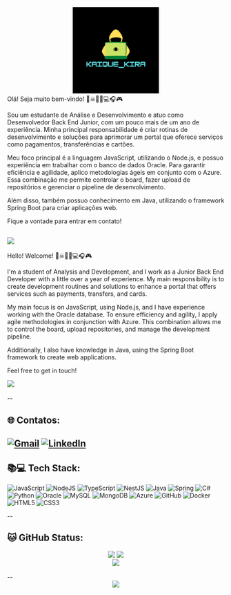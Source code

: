 <div align="center">
<img src ="https://github.com/kaique-kira/TreinamentoSpring/blob/main/imagens/1.png" width="200px"> 
</div>

<div>
Olá! Seja muito bem-vindo! 👾☠🐉🦖💻🎧🎮

Sou um estudante de Análise e Desenvolvimento e atuo como Desenvolvedor Back End Junior, com um pouco mais de um ano de experiência. Minha principal responsabilidade é criar rotinas de desenvolvimento e soluções para aprimorar um portal que oferece serviços como pagamentos, transferências e cartões.

Meu foco principal é a linguagem JavaScript, utilizando o Node.js, e possuo experiência em trabalhar com o banco de dados Oracle. Para garantir eficiência e agilidade, aplico metodologias ágeis em conjunto com o Azure. Essa combinação me permite controlar o board, fazer upload de repositórios e gerenciar o pipeline de desenvolvimento.

Além disso, também possuo conhecimento em Java, utilizando o framework Spring Boot para criar aplicações web.

Fique a vontade para entrar em contato!

##

<p align="rigth">
 <img width="300" src="https://github.com/kaique-kira/kaique-kira/assets/83593559/9c25de69-74e8-4355-a5bf-871616645a84">
</p> Hello! Welcome! 👾☠🐉🦖💻🎧🎮

I'm a student of Analysis and Development, and I work as a Junior Back End Developer with a little over a year of experience. My main responsibility is to create development routines and solutions to enhance a portal that offers services such as payments, transfers, and cards.

My main focus is on JavaScript, using Node.js, and I have experience working with the Oracle database. To ensure efficiency and agility, I apply agile methodologies in conjunction with Azure. This combination allows me to control the board, upload repositories, and manage the development pipeline.

Additionally, I also have knowledge in Java, using the Spring Boot framework to create web applications.

Feel free to get in touch!

<img width="100" src="https://github.com/kaique-kira/kaique-kira/assets/83593559/b573174e-4337-4ece-926d-7ba7586993e3">

</div>

--

## 🌐 Contatos:
 
 [![Gmail](https://img.shields.io/badge/Gmail-D14836?style=for-the-badge&logo=gmail&logoColor=white)](mailto:kaique.d.felipe@gmail.com) [![LinkedIn](https://img.shields.io/badge/linkedin-%230077B5.svg?style=for-the-badge&logo=linkedin&logoColor=white)](https://www.linkedin.com/in/kaique-denobi-felipe/) 
--

## 📚💻 Tech Stack:
![JavaScript](https://img.shields.io/badge/javascript-%23323330.svg?style=for-the-badge&logo=javascript&logoColor=%23F7DF1E) 	![NodeJS](https://img.shields.io/badge/node.js-6DA55F?style=for-the-badge&logo=node.js&logoColor=white) ![TypeScript](https://img.shields.io/badge/typescript-%23007ACC.svg?style=for-the-badge&logo=typescript&logoColor=white) ![NestJS](https://img.shields.io/badge/nestjs-%23E0234E.svg?style=for-the-badge&logo=nestjs&logoColor=white) ![Java](https://img.shields.io/badge/java-%23ED8B00.svg?style=for-the-badge&logo=openjdk&logoColor=white) 	![Spring](https://img.shields.io/badge/spring-%236DB33F.svg?style=for-the-badge&logo=spring&logoColor=white) ![C#](https://img.shields.io/badge/c%23-%23239120.svg?style=for-the-badge&logo=c-sharp&logoColor=white) ![Python](https://img.shields.io/badge/python-3670A0?style=for-the-badge&logo=python&logoColor=ffdd54) ![Oracle](https://img.shields.io/badge/Oracle-F80000?style=for-the-badge&logo=oracle&logoColor=white) ![MySQL](https://img.shields.io/badge/mysql-%2300f.svg?style=for-the-badge&logo=mysql&logoColor=white) ![MongoDB](https://img.shields.io/badge/MongoDB-%234ea94b.svg?style=for-the-badge&logo=mongodb&logoColor=white) ![Azure](https://img.shields.io/badge/azure-%230072C6.svg?style=for-the-badge&logo=microsoftazure&logoColor=white) ![GitHub](https://img.shields.io/badge/github-%23121011.svg?style=for-the-badge&logo=github&logoColor=white) 	![Docker](https://img.shields.io/badge/docker-%230db7ed.svg?style=for-the-badge&logo=docker&logoColor=white) ![HTML5](https://img.shields.io/badge/html5-%23E34F26.svg?style=for-the-badge&logo=html5&logoColor=white) ![CSS3](https://img.shields.io/badge/css3-%231572B6.svg?style=for-the-badge&logo=css3&logoColor=white) 

--

## 🐱 GitHub Status:

<div align="center">
 
![](https://github-readme-stats.vercel.app/api?username=kaique-kira&theme=chartreuse-dark&hide_border=false&include_all_commits=true&count_private=true)
![](https://github-readme-streak-stats.herokuapp.com/?user=kaique-kira&theme=chartreuse-dark&hide_border=false)</br>
![](https://github-readme-stats.vercel.app/api/top-langs/?username=kaique-kira&theme=chartreuse-dark&hide_border=false&include_all_commits=true&count_private=true&layout=donut)

</div>
--
<div align="center">
<img width="300" src="https://i2.wp.com/allhtaccess.info/wp-content/uploads/2018/03/programming.gif?fit=1281%2C716&ssl=1" />
</div>
